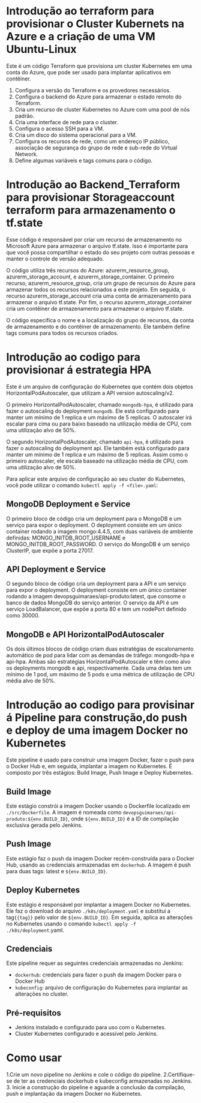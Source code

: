 # Introdução ao terraform para provisionar o Cluster Kubernets na Azure e a criação de uma VM Ubuntu-Linux

Este é um código Terraform que provisiona um cluster Kubernetes em uma conta do Azure, que pode ser usado para implantar aplicativos em contêiner.

1. Configura a versão do Terraform e os provedores necessários.
2. Configura o backend do Azure para armazenar o estado remoto do Terraform.
3. Cria um recurso de cluster Kubernetes no Azure com uma pool de nós padrão.
4. Cria uma interface de rede para o cluster.
5. Configura o acesso SSH para a VM.
6. Cria um disco do sistema operacional para a VM.
7. Configura os recursos de rede, como um endereço IP público, associação de segurança do grupo de rede e sub-rede do Virtual Network.
8. Define algumas variáveis e tags comuns para o código.

# Introdução ao Backend_Terraform para provisionar Storageaccount terraform para armazenamento o tf.state

Esse código é responsável por criar um recurso de armazenamento no Microsoft Azure para armazenar o arquivo tf.state. Isso é importante para que você possa compartilhar o estado do seu projeto com outras pessoas e manter o controle de versão adequado.

O código utiliza três recursos do Azure: azurerm_resource_group, azurerm_storage_account, e azurerm_storage_container. O primeiro recurso, azurerm_resource_group, cria um grupo de recursos do Azure para armazenar todos os recursos relacionados a este projeto. Em seguida, o recurso azurerm_storage_account cria uma conta de armazenamento para armazenar o arquivo tf.state. Por fim, o recurso azurerm_storage_container cria um contêiner de armazenamento para armazenar o arquivo tf.state.

O código especifica o nome e a localização do grupo de recursos, da conta de armazenamento e do contêiner de armazenamento. Ele também define tags comuns para todos os recursos criados.

# Introdução ao codigo para provisionar á estrategia HPA

Este é um arquivo de configuração do Kubernetes que contém dois objetos HorizontalPodAutoscaler, que utilizam a API version autoscaling/v2.

O primeiro HorizontalPodAutoscaler, chamado `mongodb-hpa`, é utilizado para fazer o autoscaling do deployment `mongodb`. Ele está configurado para manter um mínimo de 1 replica e um máximo de 5 replicas. O autoscaler irá escalar para cima ou para baixo baseado na utilização média de CPU, com uma utilização alvo de 50%.

O segundo HorizontalPodAutoscaler, chamado `api-hpa`, é utilizado para fazer o autoscaling do deployment api. Ele também está configurado para manter um mínimo de 1 replica e um máximo de 5 replicas. Assim como o primeiro autoscaler, ele escala baseado na utilização média de CPU, com uma utilização alvo de 50%.

Para aplicar este arquivo de configuração ao seu cluster do Kubernetes, você pode utilizar o comando `kubectl apply -f <file>.yaml`:

## MongoDB Deployment e Service

O primeiro bloco de código cria um deployment para o MongoDB e um serviço para expor o deployment. O deployment consiste em um único container rodando a imagem mongo:4.4.5, com duas variáveis de ambiente definidas: MONGO_INITDB_ROOT_USERNAME e MONGO_INITDB_ROOT_PASSWORD. O serviço do MongoDB é um serviço ClusterIP, que expõe a porta 27017.

## API Deployment e Service

O segundo bloco de código cria um deployment para a API e um serviço para expor o deployment. O deployment consiste em um único container rodando a imagem devopsguimaraes/api-produto:latest, que consome o banco de dados MongoDB do serviço anterior. O serviço da API é um serviço LoadBalancer, que expõe a porta 80 e tem um nodePort definido como 30000.

## MongoDB e API HorizontalPodAutoscaler

Os dois últimos blocos de código criam duas estratégias de escalonamento automático de pod para lidar com as demandas de tráfego: mongodb-hpa e api-hpa. Ambas são estratégias HorizontalPodAutoscaler e têm como alvo os deployments mongodb e api, respectivamente. Cada uma delas tem um mínimo de 1 pod, um máximo de 5 pods e uma métrica de utilização de CPU média alvo de 50%.

# Introdução ao codigo para provisinar á Pipeline para construção,do push e deploy de uma imagem Docker no Kubernetes

Este pipeline é usado para construir uma imagem Docker, fazer o push para o Docker Hub e, em seguida, implantar a imagem no Kubernetes. É composto por três estágios: Build Image, Push Image e Deploy Kubernetes.

## Build Image

Este estágio constrói a imagem Docker usando o Dockerfile localizado em `./src/Dockerfile`. A imagem é nomeada como `devopsguimaraes/api-produto:${env.BUILD_ID}`, onde `${env.BUILD_ID}` é a ID de compilação exclusiva gerada pelo Jenkins.

## Push Image

Este estágio faz o push da imagem Docker recém-construída para o Docker Hub, usando as credenciais armazenadas em `dockerhub`. A imagem é push para duas tags: latest e `${env.BUILD_ID}`.

## Deploy Kubernetes

Este estágio é responsável por implantar a imagem Docker no Kubernetes. Ele faz o download do arquivo `./k8s/deployment.yaml` e substitui a tag`{{tag}}` pelo valor de `${env.BUILD_ID}`. Em seguida, aplica as alterações no Kubernetes usando o comando `kubectl apply -f ./k8s/deployment`.yaml.

## Credenciais

Este pipeline requer as seguintes credenciais armazenadas no Jenkins:

- `dockerhub`: credenciais para fazer o push da imagem Docker para o Docker Hub
- `kubeconfig`: arquivo de configuração do Kubernetes para implantar as alterações no cluster.

## Pré-requisitos

- Jenkins instalado e configurado para uso com o Kubernetes.
- Cluster Kubernetes configurado e acessível pelo Jenkins.

# Como usar

1.Crie um novo pipeline no Jenkins e cole o código do pipeline.
2.Certifique-se de ter as credenciais dockerhub e kubeconfig armazenadas no Jenkins. 3. Inicie a construção do pipeline e aguarde a conclusão da compilação, push e implantação da imagem Docker no Kubernetes.
